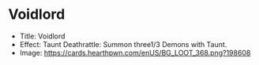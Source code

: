 # Voidlord
- Title:  Voidlord
- Effect:  Taunt Deathrattle: Summon three1/3 Demons with Taunt.
- Image:  https://cards.hearthpwn.com/enUS/BG_LOOT_368.png?198608
